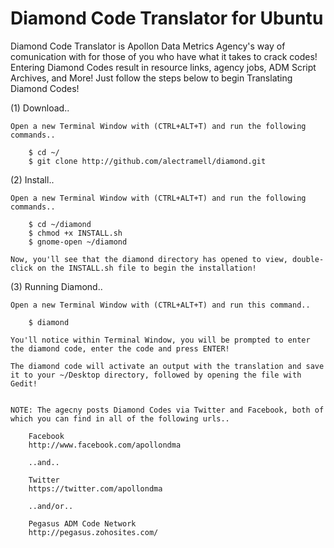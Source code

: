# Diamond Code Translator for Ubuntu

Diamond Code Translator is Apollon Data Metrics Agency's way of comunication with for those of you who have what it takes to crack codes! Entering Diamond Codes result in resource links, agency jobs, ADM Script Archives, and More! Just follow the steps below to begin Translating Diamond Codes! 

(1) Download..

    Open a new Terminal Window with (CTRL+ALT+T) and run the following commands..

        $ cd ~/
        $ git clone http://github.com/alectramell/diamond.git

(2) Install..

    Open a new Terminal Window with (CTRL+ALT+T) and run the following commands..

        $ cd ~/diamond
        $ chmod +x INSTALL.sh
        $ gnome-open ~/diamond

    Now, you'll see that the diamond directory has opened to view, double-click on the INSTALL.sh file to begin the installation!

(3) Running Diamond..

    Open a new Terminal Window with (CTRL+ALT+T) and run this command..

        $ diamond

    You'll notice within Terminal Window, you will be prompted to enter the diamond code, enter the code and press ENTER!

    The diamond code will activate an output with the translation and save it to your ~/Desktop directory, followed by opening the file with Gedit!


    NOTE: The agecny posts Diamond Codes via Twitter and Facebook, both of which you can find in all of the following urls..

        Facebook
        http://www.facebook.com/apollondma

        ..and..
        
        Twitter
        https://twitter.com/apollondma

        ..and/or..

        Pegasus ADM Code Network
        http://pegasus.zohosites.com/ 




